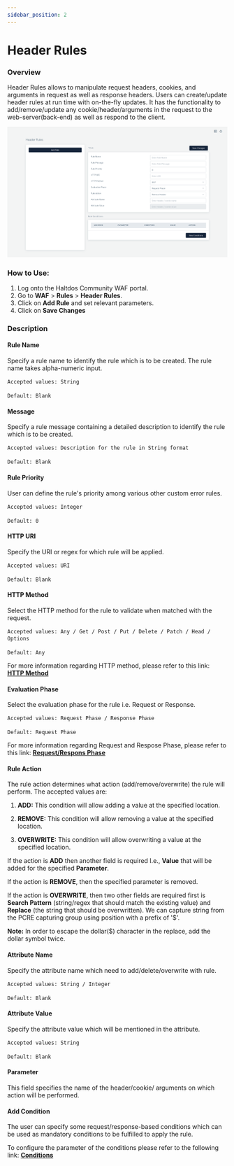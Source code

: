 ```yaml
---
sidebar_position: 2
---
```


# Header Rules

### Overview 
Header Rules allows to manipulate request headers, cookies, and arguments in request as well as response headers. Users can create/update header rules at run time with on-the-fly updates. It has the functionality to add/remove/update any cookie/header/arguments in the request to the web-server(back-end) as well as respond to the client.
   
![header rules](/img/ce-waf/docs/header_rules.png)
   
### How to Use:
1. Log onto the Haltdos Community WAF portal.
2. Go to **WAF** > **Rules** > **Header Rules**.
3. Click on **Add Rule** and set relevant parameters.
4. Click on **Save Changes**

### Description

#### Rule Name

Specify a rule name to identify the rule which is to be created. The rule name takes alpha-numeric input.

    Accepted values: String

    Default: Blank  

#### Message

Specify a rule message containing a detailed description to identify the rule which is to be created.

    Accepted values: Description for the rule in String format

    Default: Blank  

#### Rule Priority

User can define the rule's priority among various other custom error rules.

    Accepted values: Integer 

    Default: 0  

#### HTTP URI

Specify the URI or regex for which rule will be applied. 

    Accepted values: URI 

    Default: Blank  

#### HTTP Method

Select the HTTP method for the rule to validate when matched with the request.

    Accepted values: Any / Get / Post / Put / Delete / Patch / Head / Options 

    Default: Any
  
For more information regarding HTTP method, please refer to this link: [**HTTP Method**](https://developer.mozilla.org/en-US/docs/Web/HTTP/Methods) 

#### Evaluation Phase

Select the evaluation phase for the rule i.e. Request or Response.

    Accepted values: Request Phase / Response Phase 

    Default: Request Phase  

For more information regarding Request and Respose Phase, please refer to this link: [**Request/Respons Phase**](/v7/community/waf/rules/)

#### Rule Action
The rule action determines what action (add/remove/overwrite) the rule will perform. The accepted values are:

1) **ADD:** This condition will allow adding a value at the specified location.

2) **REMOVE:** This condition will allow removing a value at the specified location.

3) **OVERWRITE:** This condition will allow overwriting a value at the specified location.

If the action is **ADD** then another field is required I.e., **Value** that will be added for the specified **Parameter**.

If the action is **REMOVE**, then the specified parameter is removed.

If the action is **OVERWRITE**, then two other fields are required first is **Search Pattern** (string/regex that should match the existing value) and **Replace** (the string that should be overwritten). We can capture string from the PCRE capturing group using position with a prefix of '$'. 

**Note:** In order to escape the dollar($) character in the replace, add the dollar symbol twice.

#### Attribute Name

Specify the attribute name which need to add/delete/overwrite with rule.

    Accepted values: String / Integer

    Default: Blank  

#### Attribute Value

Specify the attribute value which will be mentioned in the attribute.

    Accepted values: String

    Default: Blank  

#### Parameter

This field specifies the name of the header/cookie/ arguments on which action will be performed.

#### Add Condition

The user can specify some request/response-based conditions which can be used as mandatory conditions to be fulfilled to apply the rule.

To configure the parameter of the conditions please refer to the following link: [**Conditions**](/v7/community/waf/rules/conditions)

